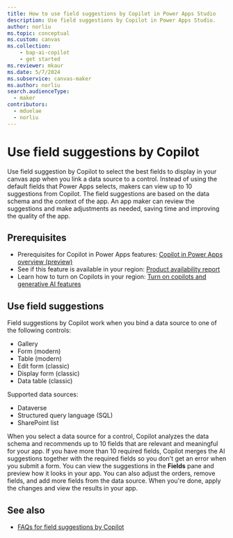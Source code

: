```yaml
---
title: How to use field suggestions by Copilot in Power Apps Studio
description: Use field suggestions by Copilot in Power Apps Studio.
author: norliu
ms.topic: conceptual
ms.custom: canvas
ms.collection: 
    - bap-ai-copilot
    - get started
ms.reviewer: mkaur
ms.date: 5/7/2024
ms.subservice: canvas-maker
ms.author: norliu
search.audienceType: 
  - maker
contributors:
  - mduelae
  - norliu
---
```


# Use field suggestions by Copilot

Use field suggestion by Copilot to select the best fields to display in your canvas app when you link a data source to a control. Instead of using the default fields that Power Apps selects, makers can view up to 10 suggestions from Copilot. The field suggestions are based on the data schema and the context of the app. An app maker can review the suggestions and make adjustments as needed, saving time and improving the quality of the app.

## Prerequisites

- Prerequisites for Copilot in Power Apps features: [Copilot in Power Apps overview (preview)](ai-overview.md)
- See if this feature is available in your region: [Product availability report](https://releaseplans.microsoft.com/en-US/availability-reports/?report=productgeoreport)
- Learn how to turn on Copilots in your region: [Turn on copilots and generative AI features](/power-platform/admin/geographical-availability-copilot)

## Use field suggestions

Field suggestions by Copilot work when you bind a data source to one of the following controls: 

- Gallery
- Form (modern)
- Table (modern)
- Edit form (classic)
- Display  form (classic)
- Data table (classic)

Supported data sources:

- Dataverse
- Structured query language (SQL)
- SharePoint list

When you select a data source for a control, Copilot analyzes the data schema and recommends up to 10 fields that are relevant and meaningful for your app. If you have more than 10 required fields, Copilot merges the AI suggestions together with the required fields so you don't get an error when you submit a form. You can view the suggestions in the **Fields** pane and preview how it looks in your app. You can also adjust the orders, remove fields, and add more fields from the data source. When you're done, apply the changes and view the results in your app.


## See also
- [FAQs for field suggestions by Copilot](../common/faq-field-suggestions.md)
